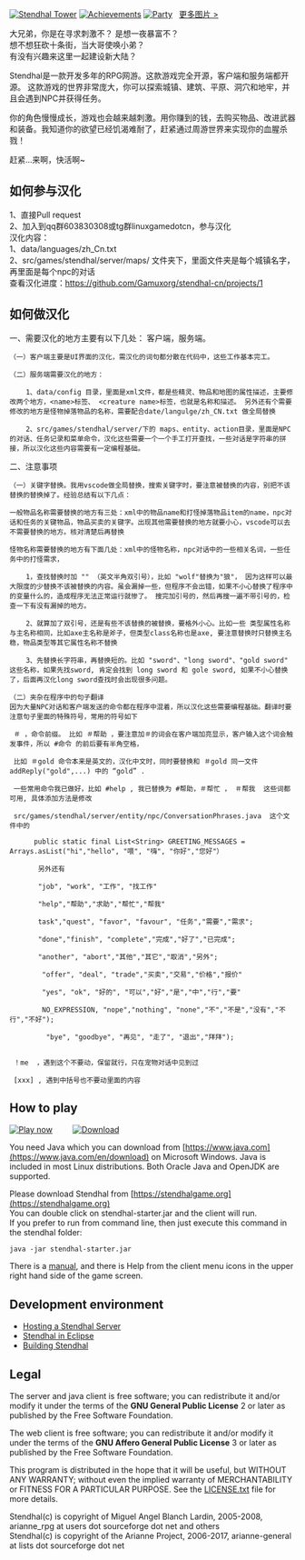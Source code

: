 [![Stendhal Tower](https://arianne-project.org/screens/stendhal/THM_MagicTower98small.jpeg)](https://arianne-project.org/screens/stendhal/MagicTower98.jpg)
[![Achievements](https://arianne-project.org/screens/stendhal/THM_Achievement_Stendhal98.jpg)](https://arianne-project.org/screens/stendhal/Achievement_Stendhal98.jpg)
[![Party](https://arianne-project.org/screens/stendhal/THM_raid20110105.jpg)](https://arianne-project.org/screens/stendhal/raid20110105.jpg)&nbsp;&nbsp;&nbsp;[更多图片 >](https://stendhalgame.org/media/screenshots.html)

大兄弟，你是在寻求刺激不？ 是想一夜暴富不？<br>
想不想狂砍十条街，当大哥使唤小弟？<br>
有没有兴趣来这里一起建设新大陆？

Stendhal是一款开发多年的RPG网游。这款游戏完全开源，客户端和服务端都开源。
这款游戏的世界非常庞大，你可以探索城镇、建筑、平原、洞穴和地牢，并且会遇到NPC并获得任务。

你的角色慢慢成长，游戏也会越来越刺激。用你赚到的钱，去购买物品、改进武器和装备。我知道你的欲望已经饥渴难耐了，赶紧通过周游世界来实现你的血腥杀戮！

赶紧...来啊，快活啊~

## 如何参与汉化

1、直接Pull request<br/>
2、加入到qq群603830308或tg群linuxgamedotcn，参与汉化<br/>
汉化内容：<br/>
1、data/languages/zh_Cn.txt<br/>
2、src/games/stendhal/server/maps/ 文件夹下，里面文件夹是每个城镇名字，再里面是每个npc的对话<br/>
查看汉化进度：https://github.com/Gamuxorg/stendhal-cn/projects/1

## 如何做汉化
一、需要汉化的地方主要有以下几处： 客户端，服务端。

    （一）客户端主要是UI界面的汉化，需汉化的词句都分散在代码中，这些工作基本完工。
    
    （二）服务端需要汉化的地方：
    
        1、data/config 目录，里面是xml文件，都是些精灵、物品和地图的属性描述，主要修改两个地方，<name>标签、 <creature name>标签，也就是名称和描述。 另外还有个需要修改的地方是怪物掉落物品的名称，需要配合date/langulge/zh_CN.txt 做全局替换
        
        2、src/games/stendhal/server/下的 maps、entity、action目录，里面是NPC的对话、任务记录和菜单命令，汉化这些需要一个一个手工打开查找，一些对话是字符串的拼接，所以汉化这些内容需要有一定编程基础。
        
        
二、注意事项

    （一）关键字替换。我用vscode做全局替换，搜索关键字时，要注意被替换的内容，别把不该替换的替换掉了。经验总结有以下几点：
    
    一般物品名称需要替换的地方有三处：xml中的物品name和打怪掉落物品item的name，npc对话和任务的关键物品，物品买卖的关键字。出现其他需要替换的地方就要小心，vscode可以去不需要替换的地方。核对清楚后再替换
    
    怪物名称需要替换的地方有下面几处：xml中的怪物名称，npc对话中的一些相关名词，一些任务中的打怪需求，
    
        1，查找替换时加 "" （英文半角双引号），比如 "wolf"替换为"狼"， 因为这样可以最大限度的少替换不该被替换的内容。虽会漏掉一些，但程序不会出错，如果不小心替换了程序中的变量什么的，造成程序无法正常运行就惨了。 搜完加引号的，然后再搜一遍不带引号的，检查一下有没有漏掉的地方。
        
        2、就算加了双引号，还是有些不该替换的被替换，要格外小心。比如一些 类型属性名称与主名称相同，比如axe主名称是斧子，但类型class名称也是axe, 要注意替换时只替换主名稳，物品类型等其它属性名称不替换
        
        3、先替换长字符串，再替换短的。比如 "sword"、"long sword"、"gold sword" 这些名称，如果先找sword, 肯定会找到 long sword 和 gole sword, 如果不小心替换了，后面再汉化long sword查找时会出现很多问题。
        
    （二）夹杂在程序中的句子翻译
    因为大量NPC对话和客户端发送的命令都在程序中混着，所以汉化这些需要编程基础。翻译时要注意句子里面的特殊符号，常用的符号如下
    
     ＃ ，命令前缀。 比如 ＃帮助 ，要注意加＃的词会在客户端加亮显示，客户输入这个词会触发事件，所以 #命令 的前后要有半角空格， 
     
     比如 ＃gold 命令本来是英文的，汉化中文时，同时要替换和 ＃gold 同一文件 addReply("gold",...) 中的 “gold” .  
     
     一些常用命令我已做好，比如 #help , 我已替换为 #帮助，＃帮忙 ， ＃帮我  这些词都可用, 具体添加方法是修改  
     
     src/games/stendhal/server/entity/npc/ConversationPhrases.java  这个文件中的	
     
          public static final List<String> GREETING_MESSAGES = Arrays.asList("hi","hello", "喂", "嗨", "你好","您好"）
          
	       另外还有 
           
           "job", "work", "工作", "找工作"
           
           "help","帮助","求助","帮忙","帮我"
           
           task","quest", "favor", "favour", "任务","需要","需求";
           
           "done","finish", "complete","完成","好了","已完成";          
           
	       "another", "abort","其他","其它","取消","另外";
           
	        "offer", "deal", "trade","买卖","交易","价格","报价"
            
	        "yes", "ok", "好的", "可以","好","是","中","行","要"
            
            NO_EXPRESSION, "nope","nothing", "none","不","不是","没有","不行","不好");
            
             "bye", "goodbye", "再见", "走了", "退出","拜拜");
     
     
     ！me  ，遇到这个不要动，保留就行，只在宠物对话中见到过
     
     [xxx] , 遇到中括号也不要动里面的内容
 
        

## How to play

[![Play now](https://arianne-project.org/images/playbutton.png)](https://stendhalgame.org/account/mycharacters.html) &nbsp; &nbsp; &nbsp; &nbsp;
[![Download](https://stendhalgame.org/images/downloadbutton.png)](https://arianne-project.org/download/stendhal.zip)

You need Java which you can download from [https://www.java.com](https://www.java.com/en/download) on Microsoft Windows. Java is included in most Linux distributions. Both Oracle Java and OpenJDK are supported.

Please download Stendhal from [https://stendhalgame.org](https://stendhalgame.org)<br>
You can double click on stendhal-starter.jar and the client will run.<br>
If you prefer to run from command line, then just execute this command
in the stendhal folder:

`java -jar stendhal-starter.jar`

There is a  [manual](https://stendhalgame.org/wiki/Stendhal_Manual), and there is Help from the client menu icons in the upper right hand side of the game screen.


## Development environment

* [Hosting a Stendhal Server](https://stendhalgame.org/wiki/Host_a_Stendhal_Server)
* [Stendhal in Eclipse](https://stendhalgame.org/wiki/Stendhal_on_Eclipse)
* [Building Stendhal](https://stendhalgame.org/wiki/HowToBuildStendhal)


## Legal
The server and java client is free software; you can redistribute it and/or modify it under the terms of the **GNU General Public License** 2 or later as published by the Free Software Foundation.

The web client is free software; you can redistribute it and/or modify it under the terms of the **GNU Affero General Public License** 3 or later as published by the Free Software Foundation.

This program is distributed in the hope that it will be useful, but WITHOUT ANY WARRANTY; without even the implied warranty of MERCHANTABILITY or FITNESS FOR A PARTICULAR PURPOSE.  See the [LICENSE.txt](LICENSE.txt) file for more details.

Stendhal(c) is copyright of Miguel Angel Blanch Lardin, 2005-2008, arianne_rpg at users dot sourceforge dot net and others<br>
Stendhal(c) is copyright of the Arianne Project, 2006-2017, arianne-general at lists dot sourceforge dot net
